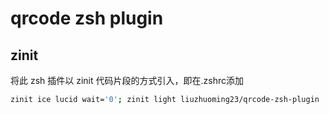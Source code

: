 # qrcode zsh plugin

## zinit

将此 zsh 插件以 zinit 代码片段的方式引入，即在.zshrc添加

```bash
zinit ice lucid wait='0'; zinit light liuzhuoming23/qrcode-zsh-plugin
```